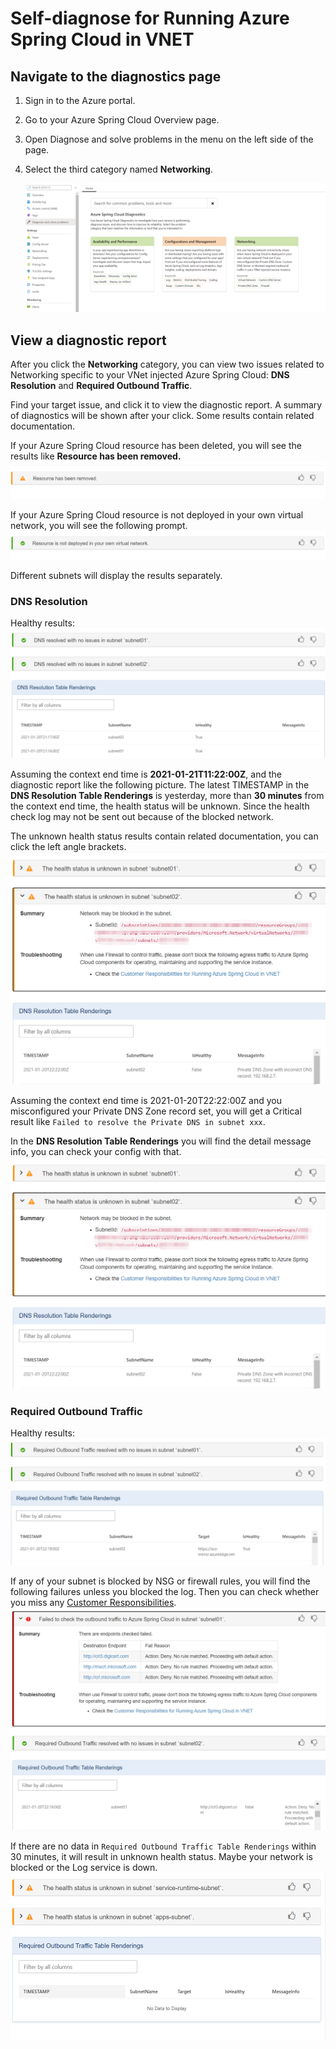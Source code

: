 # Self-diagnose for Running Azure Spring Cloud in VNET

## Navigate to the diagnostics page
1. Sign in to the Azure portal.
1. Go to your Azure Spring Cloud Overview page.
1. Open Diagnose and solve problems in the menu on the left side of the page.
1. Select the third category named **Networking**.

    ![](images/manage-virtual-network/self-diagostic-title.png)

## View a diagnostic report
After you click the **Networking** category, you can view two issues related to Networking specific to your VNet injected Azure Spring Cloud: **DNS Resolution** and **Required Outbound Traffic**.

Find your target issue, and click it to view the diagnostic report. A summary of diagnostics will be shown after your click. Some results contain related documentation.

If your Azure Spring Cloud resource has been deleted, you will see the results like **Resource has been removed.**
    ![](images/manage-virtual-network/self-diagostic-resource-removed.png)

If your Azure Spring Cloud resource is not deployed in your own virtual network, you will see the following prompt.
    ![](images/manage-virtual-network/self-diagostic-resource-is-not-vnet.png)

Different subnets will display the results separately.
### DNS Resolution 
Healthy results:
    ![](images/manage-virtual-network/self-diagostic-dns-healthy.png)

Assuming the context end time is **2021-01-21T11:22:00Z**, and the diagnostic report like the following picture. The latest TIMESTAMP in the **DNS Resolution Table Renderings** is yesterday, more than **30 minutes** from the context end time, the health status will be unknown. Since the health check log may not be sent out because of the blocked network. 

The unknown health status results contain related documentation, you can click the left angle brackets.
    ![](images/manage-virtual-network/self-diagostic-dns-unknown.png)


Assuming the context end time is 2021-01-20T22:22:00Z and you misconfigured your Private DNS Zone record set, you will get a Critical result like `Failed to resolve the Private DNS in subnet xxx`. 

In the **DNS Resolution Table Renderings** you will find the detail message info, you can check your config with that.
    ![](images/manage-virtual-network/self-diagostic-dns-failed.png)

### Required Outbound Traffic 
Healthy results:
    ![](images/manage-virtual-network/self-diagostic-endpoint-healthy.png)

If any of your subnet is blocked by NSG or firewall rules, you will find the following failures unless you blocked the log. Then you can check whether you miss any [Customer Responsibilities](https://github.com/microsoft/vnet-in-azure-spring-cloud/blob/master/06-customer-responsibilities-for-running-azure-spring-cloud-in-vnet.md).
    ![](images/manage-virtual-network/self-diagostic-endpoint-failed.png)

If there are no data in `Required Outbound Traffic Table Renderings` within 30 minutes, it will result in unknown health status. 
Maybe your network is blocked or the Log service is down.
    ![](images/manage-virtual-network/self-diagostic-endpoint-unknown.png)